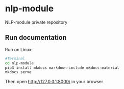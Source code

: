 # nlp-module
NLP-module private repository

## Run documentation
Run on Linux:
```sh
#Terminal
cd nlp-module
pip3 install mkdocs markdown-include mkdocs-material
mkdocs serve
```

Then open http://127.0.0.1:8000/ in your browser

